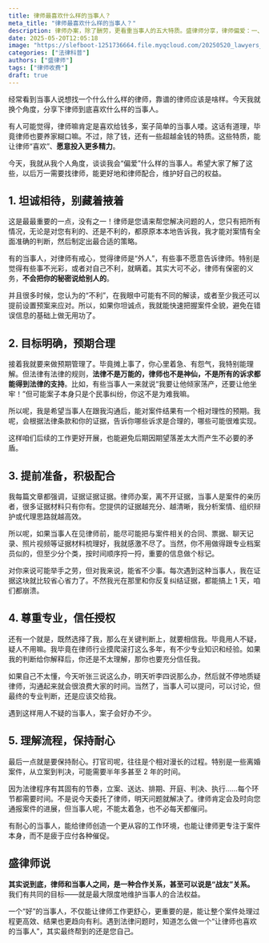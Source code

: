 ```yaml
---
title: 律师最喜欢什么样的当事人？
meta_title: "律师最喜欢什么样的当事人？"
description: 律师办案，除了酬劳，更看重当事人的五大特质。盛律师分享，律师偏爱：一、坦诚相待的当事人，不隐瞒有利或不利信息，以便律师全面判断案情；二、目标明确、预期合理的当事人，理解法律非万能，诉求应符合实际；三、积极配合、提前准备好证据材料的当事人，如合同、票据、聊天记录等；四、尊重专业、充分信任并授权的当事人，不在关键判断上反复质疑；五、理解诉讼流程、保持耐心的当事人，不过度催促进展。
date: 2025-05-20T12:05:18
image: "https://slefboot-1251736664.file.myqcloud.com/20250520_lawyers_like_client_cover.webp"
categories: ["法律科普"]
authors: ["盛律师"]
tags: ["律师收费"]
draft: true
---
```


经常看到当事人说想找一个什么什么样的律师，靠谱的律师应该是啥样。今天我就换个角度，分享下律师到底喜欢什么样的当事人。

有人可能觉得，律师嘛肯定是喜欢给钱多，案子简单的当事人喽。这话有道理，毕竟律师也要养家糊口嘛。不过，除了钱，还有一些超越金钱的特质。这些特质，能让律师“喜欢”、**愿意投入更多精力**。

今天，我就从我个人角度，谈谈我会“偏爱”什么样的当事人。希望大家了解了这些，以后万一需要找律师，能更好地和律师配合，维护好自己的权益。

## 1. 坦诚相待，别藏着掖着

这是最最重要的一点，没有之一！律师是您请来帮您解决问题的人，您只有把所有情况，无论是对您有利的、还是不利的，都原原本本地告诉我，我才能对案情有全面准确的判断，然后制定出最合适的策略。

有的当事人，对律师有戒心，觉得律师是“外人”，有些事不愿意告诉律师。特别是觉得有些事不光彩，或者对自己不利，就瞒着。其实大可不必，律师有保密的义务，**不会把你的秘密说给别人的**。

并且很多时候，您认为的“不利”，在我眼中可能有不同的解读，或者至少我还可以提前设置预案来应对。所以，如果你坦诚点，我就能快速把握案件全貌，避免在错误信息的基础上做无用功了。

## 2. 目标明确，预期合理

接着我就要来做预期管理了。毕竟摊上事了，你心里着急、有怨气，我特别能理解。但法律有法律的规则，**法律不是万能的，律师也不是神仙，不是所有的诉求都能得到法律的支持**。比如，有些当事人一来就说“我要让他倾家荡产，还要让他坐牢！”但可能案子本身只是个民事纠纷，你这不是为难我嘛。

所以呢，我是希望当事人在跟我沟通后，能对案件结果有一个相对理性的预期。我呢，会根据法律条款和你的证据，告诉你哪些诉求是合理的，哪些可能很难实现。

这样咱们后续的工作更好开展，也能避免后期因期望落差太大而产生不必要的矛盾。

## 3. 提前准备，积极配合

我每篇文章都强调，证据证据证据。律师办案，离不开证据，当事人是案件的亲历者，很多证据材料只有你有。您提供的证据越充分、越清晰，我分析案情、组织辩护或代理思路就越高效。

所以呢，如果当事人在见律师前，能尽可能把与案件相关的合同、票据、聊天记录、照片视频等证据材料梳理好，我就感激不尽了。当然，你不用做得跟专业档案员似的，但至少分个类，按时间顺序捋一捋，重要的信息做个标记。

对你来说可能举手之劳，但对我来说，能省不少事。每次遇到这种当事人，我在证据这块就比较省心省力了。不然我光在那里和你反复纠结证据，都能搞上 1 天，咱们都崩溃。

## 4. 尊重专业，信任授权

还有一个就是，既然选择了我，那么在关键判断上，就要相信我。毕竟用人不疑，疑人不用嘛。我毕竟在律师行业摸爬滚打这么多年，有不少专业知识和经验。如果我的判断给你解释后，你还是不太理解，那你也要充分信任我。

如果自己不太懂，今天听张三说这么办，明天听李四说那么办，然后就不停地质疑律师，沟通起来就会很浪费大家的时间。当然了，当事人可以提问，可以讨论，但最终的专业判断，还是应该交给我。

遇到这样用人不疑的当事人，案子会好办不少。

## 5. 理解流程，保持耐心

最后一点就是要保持耐心。打官司呢，往往是个相对漫长的过程。特别是一些离婚案件，从立案到判决，可能需要半年多甚至 2 年的时间。

因为法律程序有其固有的节奏，立案、送达、排期、开庭、判决、执行……每个环节都需要时间。不是说今天委托了律师，明天问题就解决了。律师肯定会及时向您通报案件的进展，但当事人呢，不能太着急，也不必每天都催问。

有耐心的当事人，能给律师创造一个更从容的工作环境，也能让律师更专注于案件本身，而不是疲于应付各种催促。

## 盛律师说

**其实说到底，律师和当事人之间，是一种合作关系，甚至可以说是“战友”关系。** 我们有共同的目标——就是最大限度地维护当事人的合法权益。

一个“好”的当事人，不仅能让律师工作更舒心，更重要的是，能让整个案件处理过程更高效、结果也更趋向有利。遇到法律问题时，知道怎么做一个“让律师也喜欢的当事人”，其实最终帮到的还是您自己。